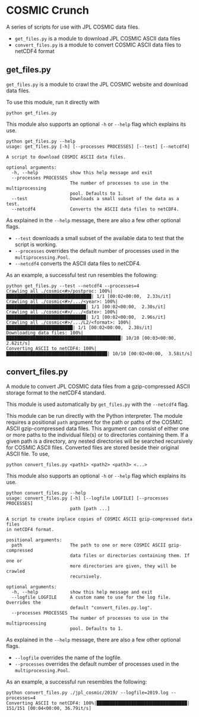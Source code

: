 # COSMIC Crunch

A series of scripts for use with JPL COSMIC data files.

* `get_files.py` is a module to download JPL COSMIC ASCII data files
* `convert_files.py` is a module to convert COSMIC ASCII data files to netCDF4 format


## get_files.py

`get_files.py` is a module to crawl the JPL COSMIC website and download data files.

To use this module, run it directly with

```
python get_files.py
```

This module also supports an optional `-h` or `--help` flag which explains its use.

```
python get_files.py --help
usage: get_files.py [-h] [--processes PROCESSES] [--test] [--netcdf4]

A script to download COSMIC ASCII data files.

optional arguments:
  -h, --help            show this help message and exit
  --processes PROCESSES
                        The number of processes to use in the multiprocessing
                        pool. Defaults to 1.
  --test                Downloads a small subset of the data as a test.
  --netcdf4             Converts the ASCII data files to netCDF4.
```

As explained in the `--help` message, there are also a few other optional flags.

* `--test` downloads a small subset of the available data to test that the script is working. 
* `--processes` overrides the default number of processes used in the `multiprocessing.Pool`.
* `--netcdf4` converts the ASCII data files to netCDF4.

As an example, a successful test run resembles the following:

```
python get_files.py --test --netcdf4 --processes=4
Crawling all ./cosmic<#>/postproc: 100%|████████████████████████████████| 1/1 [00:02<00:00,  2.33s/it]
Crawling all ./cosmic<#>/.../<year>: 100%|██████████████████████████████| 1/1 [00:02<00:00,  2.30s/it]
Crawling all ./cosmic<#>/.../<date>: 100%|██████████████████████████████| 1/1 [00:02<00:00,  2.96s/it]
Crawling all ./cosmic<#>/.../L2/<format>: 100%|█████████████████████████| 1/1 [00:02<00:00,  2.38s/it]
Downloading data files: 100%|███████████████████████████████████████████| 10/10 [00:03<00:00,  2.62it/s]
Converting ASCII to netCDF4: 100%|██████████████████████████████████████| 10/10 [00:02<00:00,  3.58it/s]
```


## convert_files.py

A module to convert JPL COSMIC data files from a gzip-compressed ASCII storage format to the netCDF4 standard.

This module is used automatically by `get_files.py` with the `--netcdf4` flag.

This module can be run directly with the Python interpreter. The module requires a positional `path` argument for the path or paths of the COSMIC ASCII gzip-compressed data files. This argument can consist of either one or more paths to the individual file(s) or to directories containing them. If a given path is a directory, any nested directories will be searched recursively for COSMIC ASCII files. Converted files are stored beside their original ASCII file. To use,

```
python convert_files.py <path1> <path2> <path3> <...>
```

This module also supports an optional `-h` or `--help` flag which explains its use.

```
python convert_files.py --help
usage: convert_files.py [-h] [--logfile LOGFILE] [--processes PROCESSES]
                        path [path ...]

A script to create inplace copies of COSMIC ASCII gzip-compressed data files
in netCDF4 format.

positional arguments:
  path                  The path to one or more COSMIC ASCII gzip-compressed
                        data files or directories containing them. If one or
                        more directories are given, they will be crawled
                        recursively.

optional arguments:
  -h, --help            show this help message and exit
  --logfile LOGFILE     A custom name to use for the log file. Overrides the
                        default "convert_files.py.log".
  --processes PROCESSES
                        The number of processes to use in the multiprocessing
                        pool. Defaults to 1.
```

As explained in the `--help` message, there are also a few other optional flags.

* `--logfile` overrides the name of the logfile. 
* `--processes` overrides the default number of processes used in the `multiprocessing.Pool`.

As an example, a successful run resembles the following:

```
python convert_files.py ./jpl_cosmic/2019/ --logfile=2019.log --processes=4
Converting ASCII to netCDF4: 100%|██████████████████████████████████| 151/151 [00:04<00:00, 36.79it/s]
```
